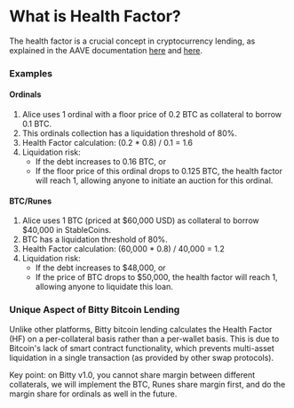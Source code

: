 # What is Health Factor?

The health factor is a crucial concept in cryptocurrency lending, as explained in the AAVE documentation [here](https://docs.aave.com/faq/borrowing#what-is-the-health-factor) and  [here](https://docs.aave.com/risk/asset-risk/risk-parameters#health-factor).

### Examples

#### Ordinals

1. Alice uses 1 ordinal with a floor price of 0.2 BTC as collateral to borrow 0.1 BTC.
2. This ordinals collection has a liquidation threshold of 80%.
3. Health Factor calculation: (0.2 \* 0.8) / 0.1 = 1.6
4. Liquidation risk:
   * If the debt increases to 0.16 BTC, or
   * If the floor price of this ordinal drops to 0.125 BTC, the health factor will reach 1, allowing anyone to initiate an auction for this ordinal.

#### BTC/Runes

1. Alice uses 1 BTC (priced at $60,000 USD) as collateral to borrow $40,000 in StableCoins.
2. BTC has a liquidation threshold of 80%.
3. Health Factor calculation: (60,000 \* 0.8) / 40,000 = 1.2
4. Liquidation risk:
   * If the debt increases to $48,000, or
   * If the price of BTC drops to $50,000, the health factor will reach 1, allowing anyone to liquidate this loan.

### Unique Aspect of Bitty Bitcoin Lending

Unlike other platforms, Bitty bitcoin lending calculates the Health Factor (HF) on a per-collateral basis rather than a per-wallet basis. This is due to Bitcoin's lack of smart contract functionality, which prevents multi-asset liquidation in a single transaction (as provided by other swap protocols).

Key point: on Bitty v1.0, you cannot share margin between different collaterals, we will implement the BTC, Runes share margin first, and do the margin share for ordinals as well in the future.

